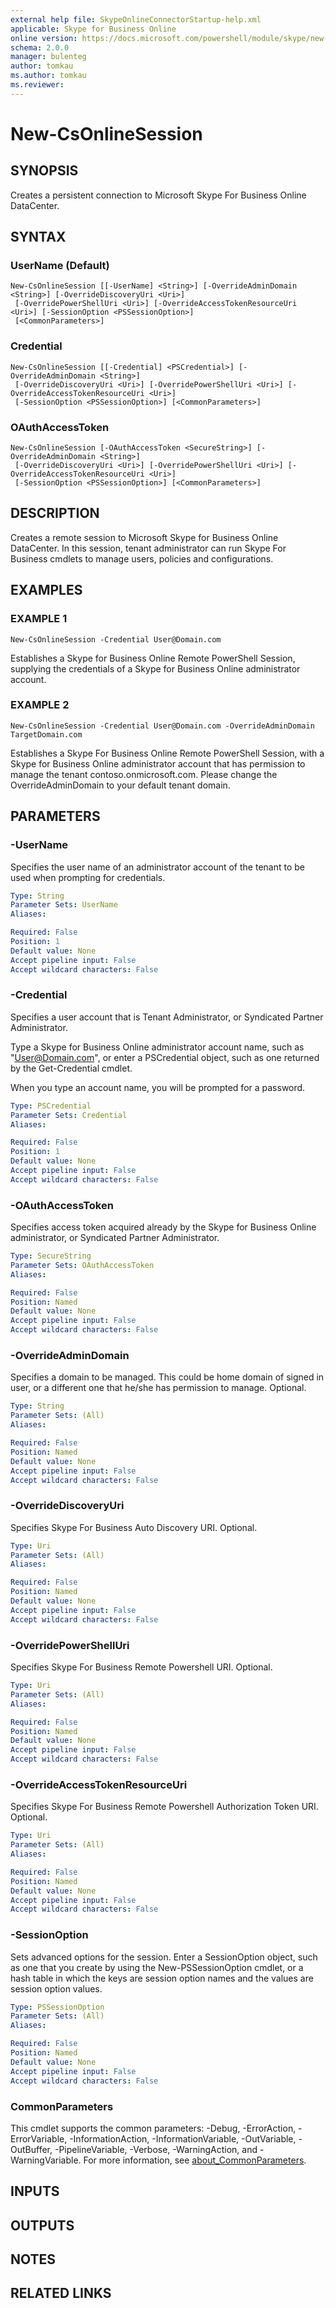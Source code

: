 ```yaml
---
external help file: SkypeOnlineConnectorStartup-help.xml
applicable: Skype for Business Online
online version: https://docs.microsoft.com/powershell/module/skype/new-csonlinesession
schema: 2.0.0
manager: bulenteg
author: tomkau
ms.author: tomkau
ms.reviewer:
---
```


# New-CsOnlineSession

## SYNOPSIS
Creates a persistent connection to Microsoft Skype For Business Online DataCenter.

## SYNTAX

### UserName (Default)
```
New-CsOnlineSession [[-UserName] <String>] [-OverrideAdminDomain <String>] [-OverrideDiscoveryUri <Uri>]
 [-OverridePowerShellUri <Uri>] [-OverrideAccessTokenResourceUri <Uri>] [-SessionOption <PSSessionOption>]
 [<CommonParameters>]
```

### Credential
```
New-CsOnlineSession [[-Credential] <PSCredential>] [-OverrideAdminDomain <String>]
 [-OverrideDiscoveryUri <Uri>] [-OverridePowerShellUri <Uri>] [-OverrideAccessTokenResourceUri <Uri>]
 [-SessionOption <PSSessionOption>] [<CommonParameters>]
```

### OAuthAccessToken
```
New-CsOnlineSession [-OAuthAccessToken <SecureString>] [-OverrideAdminDomain <String>]
 [-OverrideDiscoveryUri <Uri>] [-OverridePowerShellUri <Uri>] [-OverrideAccessTokenResourceUri <Uri>]
 [-SessionOption <PSSessionOption>] [<CommonParameters>]
```

## DESCRIPTION
Creates a remote session to Microsoft Skype for Business Online DataCenter.
In this session, tenant administrator can run Skype For Business cmdlets to manage users, policies and configurations.

## EXAMPLES

### EXAMPLE 1
```
New-CsOnlineSession -Credential User@Domain.com
```

Establishes a Skype for Business Online Remote PowerShell Session, supplying the credentials of a Skype for Business Online administrator account.

### EXAMPLE 2
```
New-CsOnlineSession -Credential User@Domain.com -OverrideAdminDomain TargetDomain.com
```

Establishes a Skype For Business Online Remote PowerShell Session, with a Skype for Business Online administrator account that has permission to manage the tenant contoso.onmicrosoft.com.
Please change the OverrideAdminDomain to your default tenant domain.

## PARAMETERS

### -UserName
Specifies the user name of an administrator account of the tenant to be used when prompting for credentials.

```yaml
Type: String
Parameter Sets: UserName
Aliases:

Required: False
Position: 1
Default value: None
Accept pipeline input: False
Accept wildcard characters: False
```

### -Credential
Specifies a user account that is Tenant Administrator, or Syndicated Partner Administrator.

Type a Skype for Business Online administrator account name, such as "User@Domain.com", or enter a PSCredential object, such as one returned by the Get-Credential cmdlet.

When you type an account name, you will be prompted for a password.

```yaml
Type: PSCredential
Parameter Sets: Credential
Aliases:

Required: False
Position: 1
Default value: None
Accept pipeline input: False
Accept wildcard characters: False
```

### -OAuthAccessToken
Specifies access token acquired already by the Skype for Business Online administrator, or Syndicated Partner Administrator.

```yaml
Type: SecureString
Parameter Sets: OAuthAccessToken
Aliases:

Required: False
Position: Named
Default value: None
Accept pipeline input: False
Accept wildcard characters: False
```

### -OverrideAdminDomain
Specifies a domain to be managed.
This could be home domain of signed in user, or a different one that he/she has permission to manage.
Optional.

```yaml
Type: String
Parameter Sets: (All)
Aliases:

Required: False
Position: Named
Default value: None
Accept pipeline input: False
Accept wildcard characters: False
```

### -OverrideDiscoveryUri
Specifies Skype For Business Auto Discovery URI.
Optional.

```yaml
Type: Uri
Parameter Sets: (All)
Aliases:

Required: False
Position: Named
Default value: None
Accept pipeline input: False
Accept wildcard characters: False
```

### -OverridePowerShellUri
Specifies Skype For Business Remote Powershell URI.
Optional.

```yaml
Type: Uri
Parameter Sets: (All)
Aliases:

Required: False
Position: Named
Default value: None
Accept pipeline input: False
Accept wildcard characters: False
```

### -OverrideAccessTokenResourceUri
Specifies Skype For Business Remote Powershell Authorization Token URI.
Optional.

```yaml
Type: Uri
Parameter Sets: (All)
Aliases:

Required: False
Position: Named
Default value: None
Accept pipeline input: False
Accept wildcard characters: False
```

### -SessionOption
Sets advanced options for the session.
Enter a SessionOption object, such as one that you create by using the New-PSSessionOption cmdlet, or a hash table in which the keys are session option names and the values are session option values.

```yaml
Type: PSSessionOption
Parameter Sets: (All)
Aliases:

Required: False
Position: Named
Default value: None
Accept pipeline input: False
Accept wildcard characters: False
```

### CommonParameters
This cmdlet supports the common parameters: -Debug, -ErrorAction, -ErrorVariable, -InformationAction, -InformationVariable, -OutVariable, -OutBuffer, -PipelineVariable, -Verbose, -WarningAction, and -WarningVariable. For more information, see [about_CommonParameters](http://go.microsoft.com/fwlink/?LinkID=113216).

## INPUTS

## OUTPUTS

## NOTES

## RELATED LINKS
